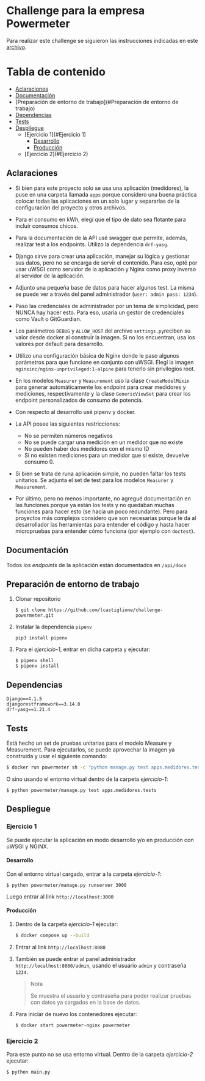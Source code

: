 ﻿# Challenge para la empresa Powermeter

Para realizar este challenge se siguieron las instrucciones indicadas en este [archivo](Instrucciones.pdf).

Tabla de contenido
=================

<!--ts-->

* [Aclaraciones](#Aclaraciones)
* [Documentación](#Documentación)
* [Preparación de entorno de trabajo](#Preparación de entorno de trabajo)
* [Dependencias](#Dependencias)
* [Tests](#tests)
* [Despliegue](#Despliegue)
     * [Ejercicio 1](#Ejercicio 1)
       * [Desarrollo](#Desarrollo)
       * [Producción](#Producción)
     * [Ejercicio 2](#Ejercicio 2)

<!--te-->

## Aclaraciones

- Si bien para este proyecto solo se usa una aplicación (medidores), la puse en una carpeta llamada `apps` porque considero una buena práctica colocar todas las aplicaciones en un solo lugar y separarlas de la configuración del proyecto y otros archivos.
- Para el consumo en kWh, elegí que el tipo de dato sea flotante para incluir consumos chicos. 
- Para la documentación de la API usé swagger que permite, además, realizar test a los endpoints. Utilizo la dependencia `drf-yasg`.
- Django sirve para crear una aplicación, manejar su lógica y gestionar sus datos, pero no se encarga de servir el contenido. Para eso, opté por usar uWSGI como servidor de la aplicación y Nginx como proxy inverso al servidor de la aplicación.
- Adjunto una pequeña base de datos para hacer algunos test. La misma se puede ver a través del panel administrador (`user: admin pass: 1234`).
- Paso las credenciales de administrador por un tema de simplicidad, pero NUNCA hay hacer esto. Para eso, usaría un gestor de credenciales como Vault o GitGuardian.
- Los parámetros `DEBUG` y `ALLOW_HOST` del archivo `settings.py`reciben su valor desde docker al construir la imagen. Si no los encuentran, usa los valores por default para desarrollo.
- Utilizo una configuración básica de Nginx donde le paso algunos parámetros para que funcione en conjunto con uWSGI. Elegí la imagen `nginxinc/nginx-unprivileged:1-alpine` para tenerlo sin privilegios root.
- En los modelos `Measurer` y `Measurement` uso la clase `CreateModelMixin` para generar automáticamente los endpoint para crear medidores y mediciones, respectivamente y la clase `GenericViewSet` para crear los endpoint personalizados de consumo de potencia.
- Con respecto al desarrollo usé pipenv y docker.
- La API posee las siguientes restricciones: 
  - No se permiten números negativos
  - No se puede cargar una medición en un medidor que no existe
  - No pueden haber dos medidores con el mismo ID
  - Si no existen mediciones para un medidor que si existe, devuelve consumo 0.

- Si bien se trata de runa aplicación simple, no pueden faltar los tests unitarios. Se adjunta el set de test para los modelos `Measurer` y `Measurement`.
- Por último, pero no menos importante, no agregué documentación en las funciones porque ya están los tests y no quedaban muchas funciones para hacer esto (se hacía un poco redundante). Pero para proyectos más complejos considero que son necesarias porque le da al desarrollador las herramientas para entender el código y hasta hacer micropruebas para entender cómo funciona (por ejemplo con `doctest`).



## Documentación

Todos los *endpoints* de la aplicación están documentados en `/api/docs`



## Preparación de entorno de trabajo

1. Clonar repositorio

   ```
   $ git clone https://github.com/lcastiglione/challenge-powermeter.git
   ```

2. Instalar la dependencia `pipenv`

   ```
   pip3 install pipenv
   ```

3. Para el *ejercicio-1*, entrar en dicha carpeta y ejecutar:

   ```
   $ pipenv shell
   $ pipenv install
   ```



## Dependencias

```text
Django==4.1.5
djangorestframework==3.14.0
drf-yasg==1.21.4
```



## Tests

Está hecho un set de pruebas unitarias para el modelo Measure y Measurement. Para ejecutarlos, se puede aprovechar la imagen ya construida y usar el siguiente comando:

```bash
$ docker run powermeter sh -c "python manage.py test apps.medidores.tests" 
```

O sino usando el entorno virtual dentro de la carpeta *ejercicio-1*:

```shell
$ python powermeter/manage.py test apps.medidores.tests
```





## Despliegue



### Ejercicio 1

Se puede ejecutar la aplicación en modo desarrollo y/o en producción con uWSGI y NGINX.

#### Desarrollo

Con el entorno virtual cargado, entrar a la carpeta *ejercicio-1*:

```shell
$ python powermeter/manage.py runserver 3000
```

Luego entrar al link `http://localhost:3000`



#### Producción

1. Dentro de la carpeta *ejercicio-1* ejecutar:

   ```bash
   $ docker compose up --build
   ```

2. Entrar al link `http://localhost:8080`

3. También se puede entrar al panel administrador  `http://localhost:8080/admin`, usando el usuario `admin` y contraseña `1234`.

   > Nota
   >
   > Se muestra el usuario y contraseña para poder realizar pruebas con datos ya cargados en la base de datos.

4. Para iniciar de nuevo los contenedores ejecutar:

   ```bash
   $ docker start powermeter-nginx powermeter
   ```

   

### Ejercicio 2

Para este punto no se usa entorno virtual. Dentro de la carpeta *ejercicio-2* ejecutar:

```bash
$ python main.py
```


